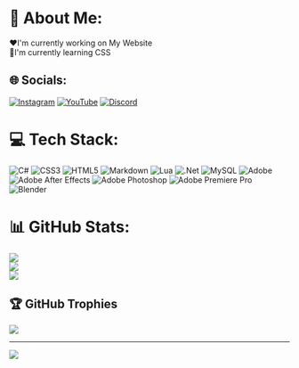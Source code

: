# 💫 About Me:
❤I'm currently working on My Website<br>📖I'm currently learning CSS<br>


## 🌐 Socials:
[![Instagram](https://img.shields.io/badge/Instagram-%23E4405F.svg?logo=Instagram&logoColor=white)](https://instagram.com/mal1kore1ss) [![YouTube](https://img.shields.io/badge/YouTube-%23FF0000.svg?logo=YouTube&logoColor=white)](https://youtube.com/@mal1kore1ss)  [![Discord](https://img.shields.io/badge/Discord-424549.svg?logo=Discord&logoColor=white)](https://discord.com/users/1020731689330286694)

# 💻 Tech Stack:
![C#](https://img.shields.io/badge/c%23-%23239120.svg?style=for-the-badge&logo=csharp&logoColor=white) ![CSS3](https://img.shields.io/badge/css3-%231572B6.svg?style=for-the-badge&logo=css3&logoColor=white) ![HTML5](https://img.shields.io/badge/html5-%23E34F26.svg?style=for-the-badge&logo=html5&logoColor=white) ![Markdown](https://img.shields.io/badge/markdown-%23000000.svg?style=for-the-badge&logo=markdown&logoColor=white) ![Lua](https://img.shields.io/badge/lua-%232C2D72.svg?style=for-the-badge&logo=lua&logoColor=white) ![.Net](https://img.shields.io/badge/.NET-5C2D91?style=for-the-badge&logo=.net&logoColor=white) ![MySQL](https://img.shields.io/badge/mysql-4479A1.svg?style=for-the-badge&logo=mysql&logoColor=white) ![Adobe](https://img.shields.io/badge/adobe-%23FF0000.svg?style=for-the-badge&logo=adobe&logoColor=white) ![Adobe After Effects](https://img.shields.io/badge/Adobe%20After%20Effects-9999FF.svg?style=for-the-badge&logo=Adobe%20After%20Effects&logoColor=white) ![Adobe Photoshop](https://img.shields.io/badge/adobe%20photoshop-%2331A8FF.svg?style=for-the-badge&logo=adobe%20photoshop&logoColor=white) ![Adobe Premiere Pro](https://img.shields.io/badge/Adobe%20Premiere%20Pro-9999FF.svg?style=for-the-badge&logo=Adobe%20Premiere%20Pro&logoColor=white) ![Blender](https://img.shields.io/badge/blender-%23F5792A.svg?style=for-the-badge&logo=blender&logoColor=white)
# 📊 GitHub Stats:
![](https://github-readme-stats.vercel.app/api?username=Mal1koRe1ss&theme=dark&hide_border=false&include_all_commits=false&count_private=false)<br/>
![](https://github-readme-streak-stats.herokuapp.com/?user=Mal1koRe1ss&theme=dark&hide_border=false)<br/>
![](https://github-readme-stats.vercel.app/api/top-langs/?username=Mal1koRe1ss&theme=dark&hide_border=false&include_all_commits=false&count_private=false&layout=compact)

## 🏆 GitHub Trophies
![](https://github-profile-trophy.vercel.app/?username=Mal1koRe1ss&theme=radical&no-frame=false&no-bg=true&margin-w=4)

---
[![](https://visitcount.itsvg.in/api?id=Mal1koRe1ss&icon=0&color=0)](https://visitcount.itsvg.in)

<!-- Proudly created with GPRM ( https://gprm.itsvg.in ) -->

